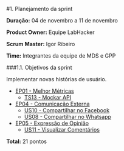#1. Planejamento da sprint

**Duração:** 04 de novembro a 11 de novembro

**Product Owner:** Equipe LabHacker

**Scrum Master:** Igor Ribeiro

**Time:** Integrantes da equipe de MDS e GPP

###1.1. Objetivos da sprint

<p align="justify">Implementar novas histórias de usuário.</p>

* [EP01 - Melhor Métricas](https://github.com/fga-gpp-mds/2016.2-WikiLegis/issues/12)
   * [TS13 - Mockar API](https://github.com/fga-gpp-mds/2016.2-WikiLegis/issues/55)
* [EP04 - Comunicação Externa](https://github.com/fga-gpp-mds/2016.2-WikiLegis/issues/34)
   * [US10 - Compartilhar no Facebook](https://github.com/fga-gpp-mds/2016.2-WikiLegis/issues/41)
   * [US08 - Compartilhar no Whatsapp](https://github.com/fga-gpp-mds/2016.2-WikiLegis/issues/40)
* [EP05 - Expressão de Opinião](https://github.com/fga-gpp-mds/2016.2-WikiLegis/issues/35)
   * [US11 - Visualizar Comentários](https://github.com/fga-gpp-mds/2016.2-WikiLegis/issues/38)

**Total:** 21 pontos